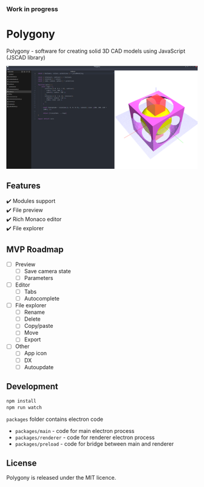 ### Work in progress

# Polygony

Polygony - software for creating solid 3D CAD models using JavaScript (JSCAD library)

![Polygony](./public/screenshot.png)

## Features

:heavy_check_mark: Modules support  
:heavy_check_mark: File preview  
:heavy_check_mark: Rich Monaco editor  
:heavy_check_mark: File explorer

## MVP Roadmap

- [ ] Preview
    - [ ] Save camera state
    - [ ] Parameters
- [ ] Editor
    - [ ] Tabs
    - [ ] Autocomplete
- [ ] File explorer
    - [ ] Rename
    - [ ] Delete
    - [ ] Copy/paste
    - [ ] Move
    - [ ] Export
- [ ] Other
    - [ ] App icon
    - [ ] DX
    - [ ] Autoupdate

## Development

```bash
npm install
npm run watch
```

`packages` folder contains electron code
- `packages/main` - code for main electron process
- `packages/renderer` - code for renderer electron process
- `packages/preload` - code for bridge between main and renderer

## License

Polygony is released under the MIT licence.
